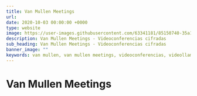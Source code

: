 ```yaml
---
title: Van Mullen Meetings
url:
date: 2020-10-03 00:00:00 +0000
type: website
image: https://user-images.githubusercontent.com/63341181/85150740-35a11400-b253-11ea-9a7d-fd3fffc300c0.png
description: Van Mullen Meetings - Videoconferencias cifradas
sub_heading: Van Mullen Meetings - Videoconferencias cifradas
banner_image: ""
keywords: van mullen, van mullen meetings, videoconferencias, videollamadas seguras
---
```


# Van Mullen Meetings
